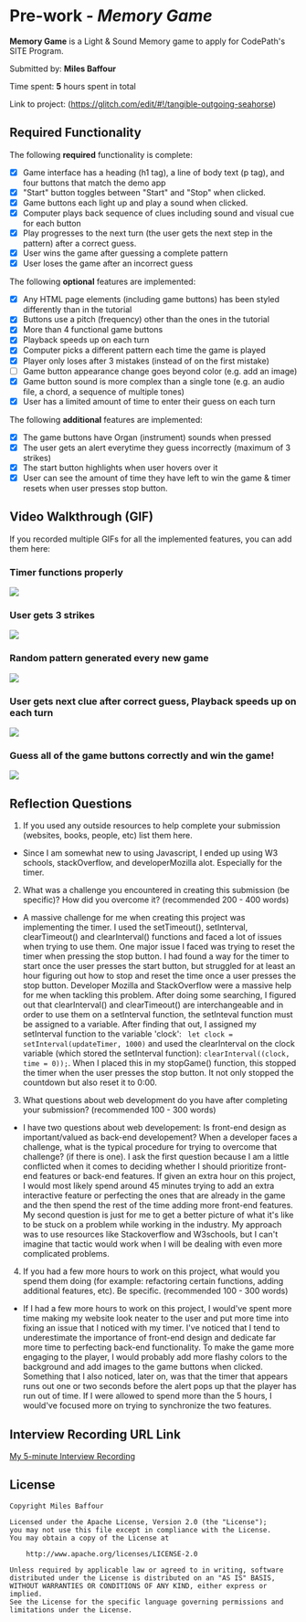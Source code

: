 # Pre-work - *Memory Game*

**Memory Game** is a Light & Sound Memory game to apply for CodePath's SITE Program. 

Submitted by: **Miles Baffour**

Time spent: **5** hours spent in total

Link to project: (https://glitch.com/edit/#!/tangible-outgoing-seahorse)

## Required Functionality

The following **required** functionality is complete:

* [x] Game interface has a heading (h1 tag), a line of body text (p tag), and four buttons that match the demo app
* [x] "Start" button toggles between "Start" and "Stop" when clicked. 
* [x] Game buttons each light up and play a sound when clicked. 
* [x] Computer plays back sequence of clues including sound and visual cue for each button
* [x] Play progresses to the next turn (the user gets the next step in the pattern) after a correct guess. 
* [x] User wins the game after guessing a complete pattern
* [x] User loses the game after an incorrect guess

The following **optional** features are implemented:

* [x] Any HTML page elements (including game buttons) has been styled differently than in the tutorial
* [x] Buttons use a pitch (frequency) other than the ones in the tutorial
* [x] More than 4 functional game buttons
* [x] Playback speeds up on each turn
* [x] Computer picks a different pattern each time the game is played
* [x] Player only loses after 3 mistakes (instead of on the first mistake)
* [ ] Game button appearance change goes beyond color (e.g. add an image)
* [x] Game button sound is more complex than a single tone (e.g. an audio file, a chord, a sequence of multiple tones)
* [x] User has a limited amount of time to enter their guess on each turn

The following **additional** features are implemented:

- [x] The game buttons have Organ (instrument) sounds when pressed
- [x] The user gets an alert everytime they guess incorrectly (maximum of 3 strikes)
- [x] The start button highlights when user hovers over it
- [x] User can see the amount of time they have left to win the game & timer resets when user presses stop button.

## Video Walkthrough (GIF)

If you recorded multiple GIFs for all the implemented features, you can add them here:

### Timer functions properly
![](http://g.recordit.co/TwweAFjlU4.gif)
### User gets 3 strikes
![](http://g.recordit.co/3J8p45esME.gif)
### Random pattern generated every new game
![](http://g.recordit.co/eMvxz4ZInr.gif)
### User gets next clue after correct guess, Playback speeds up on each turn 
![](https://im2.ezgif.com/tmp/ezgif-2-58f664f5f6.gif)
### Guess all of the game buttons correctly and win the game!
![](http://g.recordit.co/lGBtrcOEFx.gif)




## Reflection Questions
1. If you used any outside resources to help complete your submission (websites, books, people, etc) list them here. 

- Since I am somewhat new to using Javascript, I ended up using W3 schools, stackOverflow, and developerMozilla alot. Especially for the timer.

2. What was a challenge you encountered in creating this submission (be specific)? How did you overcome it? (recommended 200 - 400 words)
 
- A massive challenge for me when creating this project was implementing the timer. I used the setTimeout(), setInterval, clearTimeout() and clearInterval() functions and faced a lot of issues when trying to use them. One major issue I faced was trying to reset the timer when pressing the stop button. I had found a way for the timer to start once the user presses the start button, but struggled for at least an hour figuring out how to stop and reset the time once a user presses the stop button. Developer Mozilla and StackOverflow were a massive help for me when tackling this problem. After doing some searching, I figured out that clearInterval() and clearTimeout() are interchangeable and in order to use them on a setInterval function, the setInteval function must be assigned to a variable. After finding that out, I assigned my setInterval function to the variable 'clock': ``` let clock = setInterval(updateTimer, 1000)```  and used the clearInterval on the clock variable (which stored the setInterval function): ```clearInterval((clock, time = 0));```. When I placed this in my stopGame() function, this stopped the timer when the user presses the stop button. It not only stopped the countdown but also reset it to 0:00.

3. What questions about web development do you have after completing your submission? (recommended 100 - 300 words) 

- I have two questions about web developement: Is front-end design as important/valued as back-end developement? When a developer faces a challenge, what is the typical procedure for trying to overcome that challenge? (if there is one). I ask the first question because I am a little conflicted when it comes to deciding whether I should prioritize front-end features or back-end features. If given an extra hour on this project, I would most likely spend around 45 minutes trying to add an extra interactive feature or perfecting the ones that are already in the game and the then spend the rest of the time adding more front-end features. My second question is just for me to get a better picture of what it's like to be stuck on a problem while working in the industry. My approach was to use resources like Stackoverflow and W3schools, but I can't imagine that tactic would work when I will be dealing with even more complicated problems.


4. If you had a few more hours to work on this project, what would you spend them doing (for example: refactoring certain functions, adding additional features, etc). Be specific. (recommended 100 - 300 words) 

- If I had a few more hours to work on this project, I would've spent more time making my website look neater to the user and put more time into fixing an issue that I noticed with my timer. I've noticed that I tend to underestimate the importance of front-end design and dedicate far more time to perfecting back-end functionality. To make the game more engaging to the player, I would probably add more flashy colors to the background and add images to the game buttons when clicked. Something that I also noticed, later on, was that the timer that appears runs out one or two seconds before the alert pops up that the player has run out of time. If I were allowed to spend more than the 5 hours, I would've focused more on trying to synchronize the two features. 



## Interview Recording URL Link

[My 5-minute Interview Recording](https://www.loom.com/share/e1b55052646140f6b523889ed2b428c2)


## License

    Copyright Miles Baffour

    Licensed under the Apache License, Version 2.0 (the "License");
    you may not use this file except in compliance with the License.
    You may obtain a copy of the License at

        http://www.apache.org/licenses/LICENSE-2.0

    Unless required by applicable law or agreed to in writing, software
    distributed under the License is distributed on an "AS IS" BASIS,
    WITHOUT WARRANTIES OR CONDITIONS OF ANY KIND, either express or implied.
    See the License for the specific language governing permissions and
    limitations under the License.
